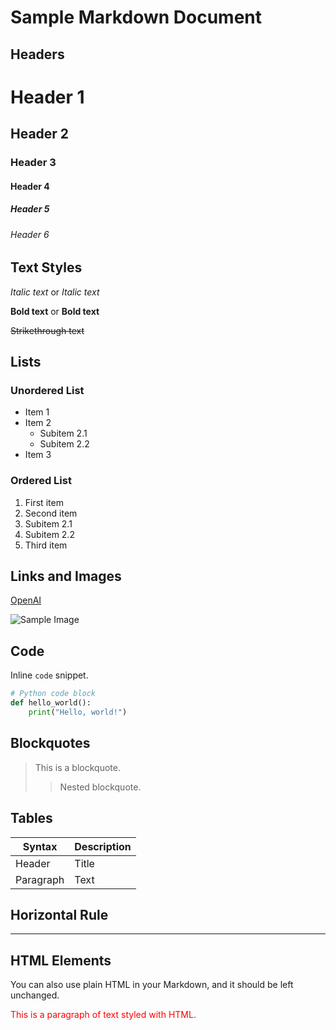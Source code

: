 # Sample Markdown Document

## Headers

# Header 1
## Header 2
### Header 3
#### Header 4
##### Header 5
###### Header 6

## Text Styles

*Italic text* or _Italic text_

**Bold text** or __Bold text__

~~Strikethrough text~~

## Lists

### Unordered List

- Item 1
- Item 2
  - Subitem 2.1
  - Subitem 2.2
- Item 3

### Ordered List

1. First item
2. Second item
  1. Subitem 2.1
  2. Subitem 2.2
3. Third item

## Links and Images

[OpenAI](https://www.openai.com/)

![Sample Image](https://via.placeholder.com/150)

## Code

Inline `code` snippet.

```python
# Python code block
def hello_world():
    print("Hello, world!")
```

## Blockquotes

> This is a blockquote.
>
> > Nested blockquote.

## Tables

| Syntax    | Description |
| --------- | ----------- |
| Header    | Title       |
| Paragraph | Text        |

## Horizontal Rule

---

## HTML Elements

You can also use plain HTML in your Markdown, and it should be left unchanged.

<div style="color:red;">This is a paragraph of text styled with HTML.</div>